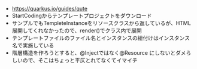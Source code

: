 - https://quarkus.io/guides/qute
- StartCodingからテンプレートプロジェクトをダウンロード
- サンプルでもTempleteInstanceをリソースクラスから返しているが、HTML展開してくれなかったので、render()でクラス内で展開
- テンプレートファイルのファイル名とインスタンスの紐付けはインスタンス名で実施している
- 階層構造を作ろうとすると、@Injectではなく@Resource にしないとダメらしいので、そこはちょっと平仄とれてなくてイマイチ
